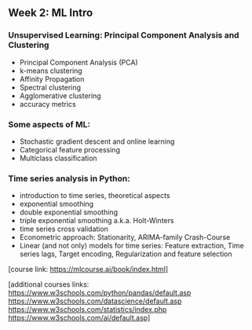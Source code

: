 ## Week 2: ML Intro

### Unsupervised Learning: Principal Component Analysis and Clustering
- Principal Component Analysis (PCA)
- k-means clustering
- Affinity Propagation
- Spectral clustering
- Agglomerative clustering
- accuracy metrics

### Some aspects of ML:
- Stochastic gradient descent and online learning
- Categorical feature processing
- Multiclass classification

### Time series analysis in Python:
- introduction to time series, theoretical aspects
- exponential smoothing
- double exponential smoothing
- triple exponential smoothing a.k.a. Holt-Winters
- time series cross validation
- Econometric approach: Stationarity, ARIMA-family Crash-Course
- Linear (and not only) models for time series: Feature extraction, 
   Time series lags, Target encoding, Regularization and feature selection


 
[course link: https://mlcourse.ai/book/index.html]

[additional courses links: https://www.w3schools.com/python/pandas/default.asp
https://www.w3schools.com/datascience/default.asp
https://www.w3schools.com/statistics/index.php
https://www.w3schools.com/ai/default.asp]